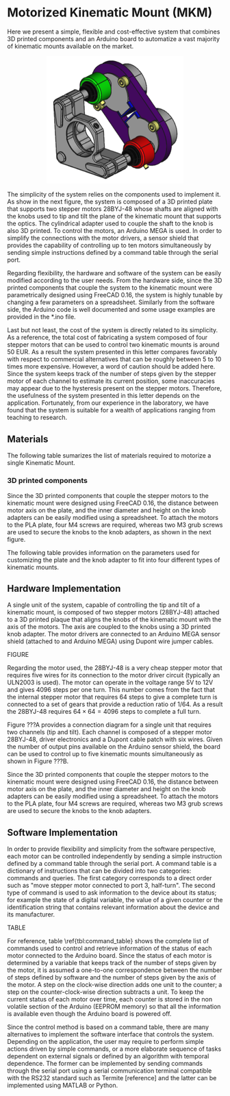 # Motorized Kinematic Mount (MKM)
Here we present a simple, flexible and cost-effective system that combines 3D printed components and an Arduino board to automatize a vast majority of kinematic mounts available on the market.

<p align="center">
  <img src="images/figure1.png" width="320"/>
  <!-- <img src="images/figure1.png" width="640"/> -->
  
</p>

The simplicity of the system relies on the components used to implement it. As show in the next figure, the system is composed of a 3D printed plate that supports two stepper motors 28BYJ-48 whose shafts are aligned with the knobs used to tip and tilt the plane of the kinematic mount that supports the optics. The cylindrical adapter used to couple the shaft to the knob is also 3D printed. To control the motors, an Arduino MEGA is used. In order to simplify the connections with the motor drivers, a sensor shield that provides the capability of controlling up to ten motors simultaneously by sending simple instructions defined by a command table through the serial port. 

Regarding flexibility, the hardware and software of the system can be easily modified according to the user needs. From the hardware side, since the 3D printed components that couple the system to the kinematic mount were parametrically designed using FreeCAD 0.16, the system is highly tunable by changing a few parameters on a spreadsheet. Similarly from the software side, the Arduino code is well documented and some usage examples are provided in the *.ino file. 

Last but not least, the cost of the system is directly related to its simplicity. As a reference, the total cost of fabricating a system composed of four stepper motors that can be used to control two kinematic mounts is around 50 EUR. As a result the system presented in this letter compares favorably with respect to commercial alternatives that can be roughly between 5 to 10 times more expensive. However, a word of caution should be added here. Since the system keeps track of the number of steps given by the stepper motor of each channel to estimate its current position, some inaccuracies may appear due to the hysteresis present on the stepper motors. Therefore, the usefulness of the system presented in this letter depends on the application. Fortunately, from our experience in the laboratory, we have found that the system is suitable for a wealth of applications ranging from teaching to research.

## Materials
The following table sumarizes the list of materials required to motorize a single Kinematic Mount.

### 3D printed components
Since the 3D printed components that couple the stepper motors to the kinematic mount were designed using FreeCAD 0.16, the distance between motor axis on the plate, and the inner diameter and height on the knob adapters can be easily modified using a spreadsheet. To attach the motors to the PLA plate, four M4 screws are required, whereas two M3 grub screws are used to secure the knobs to the knob adapters, as shown in the next figure.

The following table provides information on the parameters used for customizing the plate and the knob adapter to fit into four different types of kinematic mounts. 

## Hardware Implementation
A single unit of the system, capable of controlling the tip and tilt of a kinematic mount, is composed of two stepper motors (28BYJ-48) attached to a 3D printed plaque that aligns the knobs of the kinematic mount with the axis of the motors. The axis are coupled to the knobs using a 3D printed knob adapter. The motor drivers are connected to an Arduino MEGA sensor shield (attached to and Arduino MEGA) using Dupont wire jumper cables. 

FIGURE

Regarding the motor used, the 28BYJ-48 is a very cheap stepper motor that requires five wires for its connection to the motor driver circuit (typically an ULN2003 is used). The motor can operate in the voltage range 5V to 12V and gives 4096 steps per one turn. This number comes from the fact that the internal stepper motor that requires 64 steps to give a complete turn is connected to a set of gears that provide a reduction ratio of 1/64. As a result the 28BYJ-48 requires $64\times64=4096$ steps to complete a full turn. 

Figure ???A provides a connection diagram for a single unit that requires two channels (tip and tilt). Each channel is composed of a stepper motor 28BYJ-48, driver electronics and a Dupont cable patch with six wires. Given the number of output pins available on the Arduino sensor shield, the board can be used to control up to five kinematic mounts simultaneously as shown in Figure ???B.

Since the 3D printed components that couple the stepper motors to the kinematic mount were designed using FreeCAD 0.16, the distance between motor axis on the plate, and the inner diameter and height on the knob adapters can be easily modified using a spreadsheet. To attach the motors to the PLA plate, four M4 screws are required, whereas two M3 grub screws are used to secure the knobs to the knob adapters.

## Software Implementation
In order to provide flexibility and simplicity from the software perspective, each motor can be controlled independently by sending a simple instruction defined by a command table through the serial port. A command table is a dictionary of instructions that can be divided into two categories: commands and queries. The first category corresponds to a direct order such as "move stepper motor connected to port 3, half-turn". The second type of command is used to ask information to the device about its status; for example the state of a digital variable, the value of a given counter or the identification string that contains relevant information about the device and its manufacturer. 

TABLE

For reference, table \ref{tbl:command_table} shows the complete list of commands used to control and retrieve information of the status of each motor connected to the Arduino board. Since the status of each motor is determined by a variable that keeps track of the number of steps given by the motor, it is assumed a one-to-one correspondence between the number of steps defined by software and the number of steps given by the axis of the motor. A step on the clock-wise direction adds one unit to the counter; a step on the counter-clock-wise direction subtracts a unit. To keep the current status of each motor over time, each counter is stored in the non volatile section of the Arduino (EEPROM memory) so that all the information is available even though the Arduino board is powered off.

Since the control method is based on a command table, there are many alternatives to implement the software interface that controls the system. Depending on the application, the user may require to perform simple actions driven by simple commands, or a more elaborate sequence of tasks dependent on external signals or defined by an algorithm with temporal dependence. The former can be implemented by sending commands through the serial port using a serial communication terminal compatible with the RS232 standard such as Termite [reference] and the latter can be implemented using MATLAB or Python.
